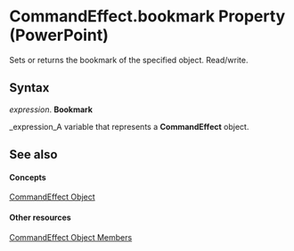 
# CommandEffect.bookmark Property (PowerPoint)

Sets or returns the bookmark of the specified object. Read/write.


## Syntax

 _expression_. **Bookmark**

 _expression_A variable that represents a  **CommandEffect** object.


## See also


#### Concepts


 [CommandEffect Object](2ae803e4-1c94-46d0-45ac-38a62dc15b00.md)
#### Other resources


 [CommandEffect Object Members](286951b6-7632-de87-ecb8-847dc3b05758.md)
